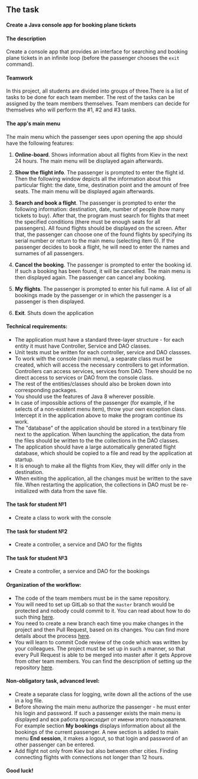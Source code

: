 ## The task

#### Create a Java console app for booking plane tickets

#### The description

Create a console app that provides an interface for searching and booking plane tickets in an infinite loop (before the passenger chooses the `exit` command).

#### Teamwork

In this project, all students are divided into groups of three.There is a list of tasks to be done for each team member. The rest of the tasks can be assigned by the team members themselves. Team members can decide for themselves who will perform the  #1, #2 and #3 tasks.

#### The app's main menu

The main menu which the passenger sees upon opening the app should have the following features:
1. **Online-board**. Shows information about all flights from Kiev in the next 24 hours. The main menu will be displayed again afterwards.

2. **Show the flight info**. The passenger is prompted to enter the flight id. Then the following window depicts all the information about this particular flight: the date, time, destination point and the amount of free seats. The main menu will be displayed again afterwards.

3. **Search and book a flight**. The passenger is prompted to enter the following information: destination, date, number of people (how many tickets to buy). After that, the program must search for flights that meet the specified conditions (there must be enough seats for all passengers). All found flights should be displayed on the screen. After that, the passenger can choose one of the found flights by specifying its serial number or return to the main menu (selecting item 0). If the passenger decides to book a flight, he will need to enter the names and surnames of all passengers.

4. **Cancel the booking**. The passenger is prompted to enter the booking id. If such a booking has been found, it will be cancelled. The main menu is then displayed again. The passenger can cancel any booking.

5. **My flights**. The passenger is prompted to enter his full name. A list of all bookings made by the passenger or in which the passenger is a passenger is then displayed.

6. **Exit**. Shuts down the application

#### Technical requirements:
 - The application must have a standard three-layer structure - for each entity it must have Controller, Service and DAO classes.
 - Unit tests must be written for each controller, service and DAO classses.
 - To work with the console (main menu), a separate class must be created, which will access the necessary controllers to get information. Controllers can access services, services from DAO. There should be no direct access to services or DAO from the console class.
 - The rest of the entities/classes should also be broken down into corresponding packages.
 - You should use the features of Java 8 wherever possible.
 - In case of impossible actions of the passenger (for example, if he selects of a non-existent menu item), throw your own exception class. Intercept it in the application above to make the program continue its work. 
 - The "database" of the application should be stored in a text/binary file next to the application. When launching the application, the data from the files should be written to the the collections in the DAO classes.
 - The application should have a large automatically generated flight database, which should be copied to a file and read by the application at startup.
 - It is enough to make all the flights from Kiev, they will differ only in the destination.
 - When exiting the application, all the changes must be written to the save file. When restarting the application, the collections in DAO must be re-initialized with data from the save file.  
 
#### The task for student №1
 - Create a class to work with the console

#### The task for student №2
 - Create a controller, a service and DAO for the flights
 
#### The task for student №3
 - Create a controller, a service and DAO for the bookings

#### Organization of the workflow:
 - The code of the team members must be in the same repository.
 - You will need to set up GitLab so that the `master` branch would be protected and nobody could commit to it. You can read about how to do such thing [here](https://help.github.com/en/enterprise/2.16/admin/developer-workflow/configuring-protected-branches-and-required-status-checks).
 - You need to create a new branch each time you make changes in the project and then Pull Request, based on its changes. You can find more details about the process [here](https://help.github.com/en/github/collaborating-with-issues-and-pull-requests/creating-a-pull-request).
 - You will learn to commit Code review of the code which was written by your colleagues. The project must be set up in such a manner, so that every Pull Request is able to be merged into master after it gets Approve from other team members. You can find the description of setting up the repository [here](https://yangsu.github.io/pull-request-tutorial/ ).

#### Non-obligatory task, advanced level:
 - Create a separate class for logging, write down all the actions of the use in a log file.
 - Before showing the main menu authorize the passenger - he must enter his login and password. If such a passenger exists the main menu is displayed and вся работа происходит от имени этого пользователя. For example section **My bookings** displays information about all the bookings of the current passenger. A new section is added to main menu **End session**, it makes a logout, so that login and password of an other passenger can be entered. 
 - Add flight not only from Kiev but also between other cities. Finding connecting flights with connections not longer than 12 hours. 
#### Good luck!

